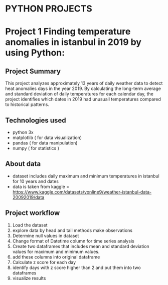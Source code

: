 # PYTHON PROJECTS

# Project 1  Finding temperature anomalies in istanbul in 2019 by using Python:
## Project Summary
This project analyzes approximately 13 years of daily weather data to detect heat anomalies days in the year 2019.
By calculating the long-term average and standard deviation of daily temperatures for each calendar day, the project identifies which dates in 2019 had unusuall temperatures compared to historical patterns.
## Technologies used
* python 3x
* matplotlib ( for data visualization)
* pandas ( for data manipulation)
* numpy ( for statistics )
## About data
* dataset includes daily maximum and minimum temperatures in istanbul for 10 years and dates
* data is taken from kaggle = https://www.kaggle.com/datasets/vonline9/weather-istanbul-data-20092019/data
## Project workflow
1. Load the dataset
2. explore data by head and tail methods make observations
3.  Determine null values in dataset
4.  Change format of Datetime column for time series analysis
5.  Create two dataframes that includes mean and standard deviation values for maximum and minimum values.
6.  add these columns into original dataframe
7.  Calculate z score for each day
8.  identify days with z score higher than 2 and put them into two dataframes
9.  visualize results
